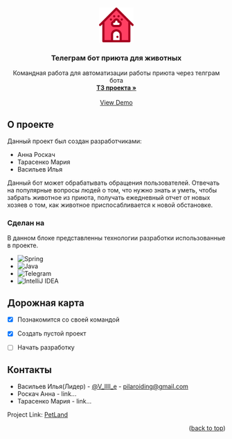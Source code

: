 





<!-- PROJECT LOGO -->
<br />
<div align="center">
  <a href="https://my.sky.pro/">
    <img src="animal-house.png" alt="Logo" width="80" height="80">
  </a>

  <h3 align="center">Телеграм бот приюта для животных</h3>

  <p align="center">
    Командная работа для автоматизации работы приюта через телграм бота
    <br />
    <a href="https://skyengpublic.notion.site/47bcac1b049f4af6b351e2ab5d05afb4"><strong>ТЗ проекта »</strong></a>
    <br />
    <br />
    <a href="">View Demo</a>
  </p>
</div>




<!-- ABOUT THE PROJECT -->
## О проекте
Данный проект был создан разработчиками:
* Анна Роскач
* Тарасенко Мария
* Васильев Илья

Данный бот может обрабатывать обращения пользователей. Отвечать на популярные вопросы людей о том, что нужно знать и уметь, чтобы забрать животное из приюта, получать ежедневный отчет от новых хозяев о том, как животное приспосабливается к новой обстановке.

### Сделан на

В данном блоке представленны технологии разработки использованные в проекте.

* ![Spring](https://img.shields.io/badge/spring-%236DB33F.svg?style=for-the-badge&logo=spring&logoColor=white)
* ![Java](https://img.shields.io/badge/java-%23ED8B00.svg?style=for-the-badge&logo=openjdk&logoColor=white)
* ![Telegram](https://img.shields.io/badge/Telegram-2CA5E0?style=for-the-badge&logo=telegram&logoColor=white)
* ![IntelliJ IDEA](https://img.shields.io/badge/IntelliJIDEA-000000.svg?style=for-the-badge&logo=intellij-idea&logoColor=white)



<!-- ROADMAP -->
## Дорожная карта

- [x] Познакомится со своей командой
- [x] Cоздать пустой проект
- [ ] Начать разработку


<!-- CONTACT -->
## Контакты

* Васильев Илья(Лидер) - [@V_IllI_e](https://t.me/V_IllI_e) - pilaroiding@gmail.com
* Роскач Анна - link...
* Тарасенко Мария - link...


Project Link: [PetLand](https://github.com/V4si1iy/PetLand)

<p align="right">(<a href="#readme-top">back to top</a>)</p>


